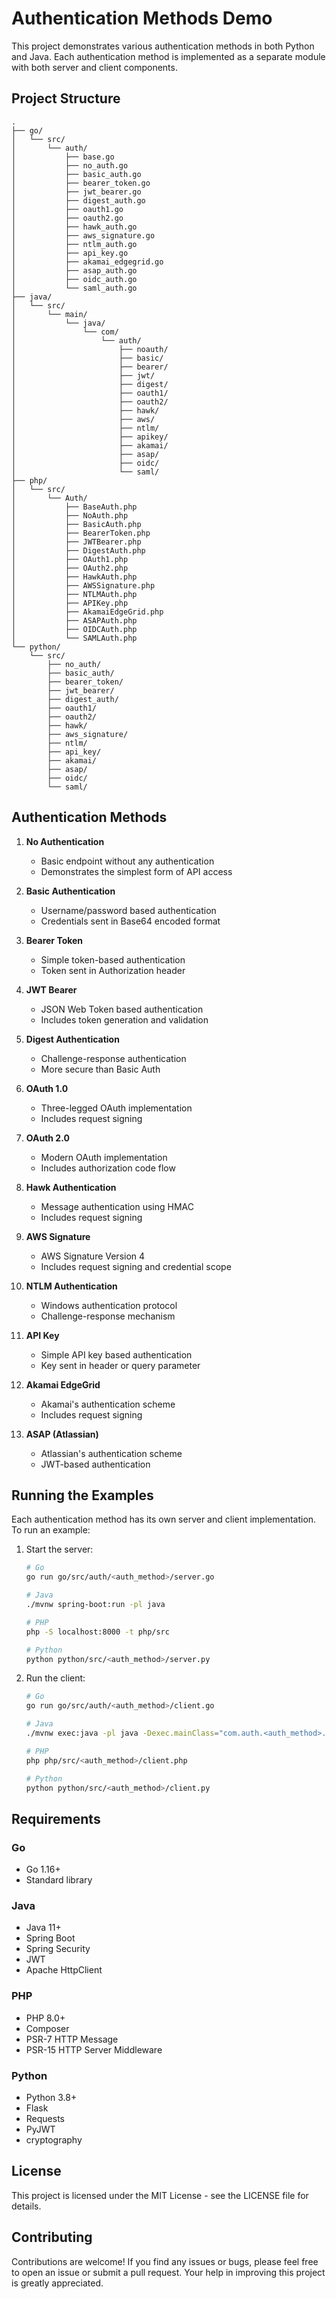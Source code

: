 # Authentication Methods Demo

This project demonstrates various authentication methods in both Python and Java. Each authentication method is implemented as a separate module with both server and client components.

## Project Structure

```
.
├── go/
│   └── src/
│       └── auth/
│           ├── base.go
│           ├── no_auth.go
│           ├── basic_auth.go
│           ├── bearer_token.go
│           ├── jwt_bearer.go
│           ├── digest_auth.go
│           ├── oauth1.go
│           ├── oauth2.go
│           ├── hawk_auth.go
│           ├── aws_signature.go
│           ├── ntlm_auth.go
│           ├── api_key.go
│           ├── akamai_edgegrid.go
│           ├── asap_auth.go
│           ├── oidc_auth.go
│           └── saml_auth.go
├── java/
│   └── src/
│       └── main/
│           └── java/
│               └── com/
│                   └── auth/
│                       ├── noauth/
│                       ├── basic/
│                       ├── bearer/
│                       ├── jwt/
│                       ├── digest/
│                       ├── oauth1/
│                       ├── oauth2/
│                       ├── hawk/
│                       ├── aws/
│                       ├── ntlm/
│                       ├── apikey/
│                       ├── akamai/
│                       ├── asap/
│                       ├── oidc/
│                       └── saml/
├── php/
│   └── src/
│       └── Auth/
│           ├── BaseAuth.php
│           ├── NoAuth.php
│           ├── BasicAuth.php
│           ├── BearerToken.php
│           ├── JWTBearer.php
│           ├── DigestAuth.php
│           ├── OAuth1.php
│           ├── OAuth2.php
│           ├── HawkAuth.php
│           ├── AWSSignature.php
│           ├── NTLMAuth.php
│           ├── APIKey.php
│           ├── AkamaiEdgeGrid.php
│           ├── ASAPAuth.php
│           ├── OIDCAuth.php
│           └── SAMLAuth.php
└── python/
    └── src/
        ├── no_auth/
        ├── basic_auth/
        ├── bearer_token/
        ├── jwt_bearer/
        ├── digest_auth/
        ├── oauth1/
        ├── oauth2/
        ├── hawk/
        ├── aws_signature/
        ├── ntlm/
        ├── api_key/
        ├── akamai/
        ├── asap/
        ├── oidc/
        └── saml/
```

## Authentication Methods

1. **No Authentication**
   - Basic endpoint without any authentication
   - Demonstrates the simplest form of API access

2. **Basic Authentication**
   - Username/password based authentication
   - Credentials sent in Base64 encoded format

3. **Bearer Token**
   - Simple token-based authentication
   - Token sent in Authorization header

4. **JWT Bearer**
   - JSON Web Token based authentication
   - Includes token generation and validation

5. **Digest Authentication**
   - Challenge-response authentication
   - More secure than Basic Auth

6. **OAuth 1.0**
   - Three-legged OAuth implementation
   - Includes request signing

7. **OAuth 2.0**
   - Modern OAuth implementation
   - Includes authorization code flow

8. **Hawk Authentication**
   - Message authentication using HMAC
   - Includes request signing

9. **AWS Signature**
   - AWS Signature Version 4
   - Includes request signing and credential scope

10. **NTLM Authentication**
    - Windows authentication protocol
    - Challenge-response mechanism

11. **API Key**
    - Simple API key based authentication
    - Key sent in header or query parameter

12. **Akamai EdgeGrid**
    - Akamai's authentication scheme
    - Includes request signing

13. **ASAP (Atlassian)**
    - Atlassian's authentication scheme
    - JWT-based authentication

## Running the Examples

Each authentication method has its own server and client implementation. To run an example:

1. Start the server:
   ```bash
   # Go
   go run go/src/auth/<auth_method>/server.go

   # Java
   ./mvnw spring-boot:run -pl java

   # PHP
   php -S localhost:8000 -t php/src

   # Python
   python python/src/<auth_method>/server.py
   ```

2. Run the client:
   ```bash
   # Go
   go run go/src/auth/<auth_method>/client.go

   # Java
   ./mvnw exec:java -pl java -Dexec.mainClass="com.auth.<auth_method>.<AuthMethod>Client"

   # PHP
   php php/src/<auth_method>/client.php

   # Python
   python python/src/<auth_method>/client.py
   ```

## Requirements

### Go
- Go 1.16+
- Standard library

### Java
- Java 11+
- Spring Boot
- Spring Security
- JWT
- Apache HttpClient

### PHP
- PHP 8.0+
- Composer
- PSR-7 HTTP Message
- PSR-15 HTTP Server Middleware

### Python
- Python 3.8+
- Flask
- Requests
- PyJWT
- cryptography

## License

This project is licensed under the MIT License - see the LICENSE file for details.

## Contributing

Contributions are welcome! If you find any issues or bugs, please feel free to open an issue or submit a pull request. Your help in improving this project is greatly appreciated.
